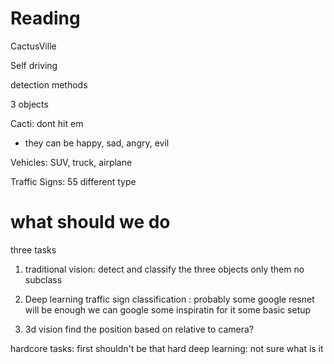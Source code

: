 # Reading
CactusVille 

Self driving 

detection methods

3 objects 

Cacti: dont hit em 
- they can be happy, sad, angry, evil 

Vehicles: SUV, truck, airplane

Traffic Signs: 55 different type

# what should we do 

three tasks 

1. traditional vision: detect and classify the three objects only them no subclass

2. Deep learning 
  traffic sign classification : probably some google resnet will be enough 
we can google some inspiratin for it 
some basic setup 
3. 3d vision 
  find the position based on relative to camera? 

hardcore tasks: first shouldn't be that hard 
deep learning: not sure what is it 



